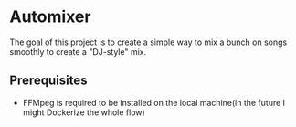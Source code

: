 # Automixer
The goal of this project is to create a simple way to mix a bunch on songs smoothly to create a "DJ-style" mix.

## Prerequisites
- FFMpeg is required to be installed on the local machine(in the future I might Dockerize the whole flow)